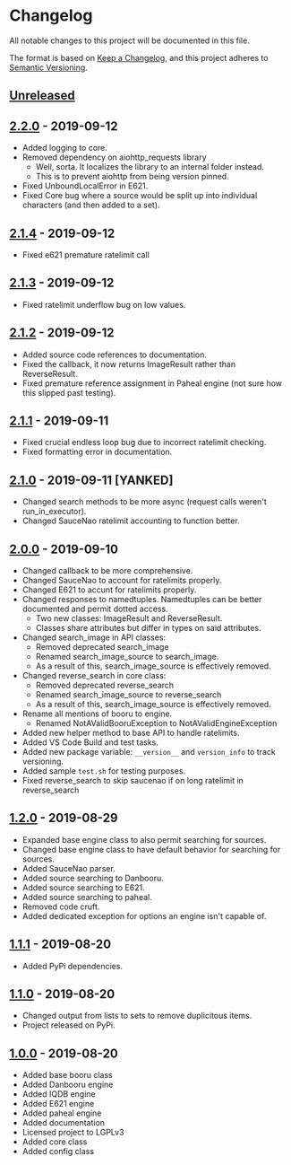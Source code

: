 # Changelog
All notable changes to this project will be documented in this file.

The format is based on [Keep a Changelog](https://keepachangelog.com/en/1.0.0/),
and this project adheres to [Semantic Versioning](https://semver.org/spec/v2.0.0.html).

## [Unreleased]

## [2.2.0] - 2019-09-12

- Added logging to core.
- Removed dependency on aiohttp_requests library
  - Well, sorta. It localizes the library to an internal folder instead.
  - This is to prevent aiohttp from being version pinned.
- Fixed UnboundLocalError in E621.
- Fixed Core bug where a source would be split up into individual characters (and then added to a set).

## [2.1.4] - 2019-09-12

- Fixed e621 premature ratelimit call

## [2.1.3] - 2019-09-12

- Fixed ratelimit underflow bug on low values.

## [2.1.2] - 2019-09-12

- Added source code references to documentation.
- Fixed the callback, it now returns ImageResult rather than ReverseResult.
- Fixed premature reference assignment in Paheal engine (not sure how this slipped past testing).

## [2.1.1] - 2019-09-11

- Fixed crucial endless loop bug due to incorrect ratelimit checking.
- Fixed formatting error in documentation.

## [2.1.0] - 2019-09-11 [YANKED]

- Changed search methods to be more async (request calls weren't run_in_executor).
- Changed SauceNao ratelimit accounting to function better.

## [2.0.0] - 2019-09-10

- Changed callback to be more comprehensive.
- Changed SauceNao to account for ratelimits properly.
- Changed E621 to accunt for ratelimits properly.
- Changed responses to namedtuples. Namedtuples can be better documented and permit dotted access.
  - Two new classes: ImageResult and ReverseResult.
  - Classes share attributes but differ in types on said attributes.
- Changed search_image in API classes:
  - Removed deprecated search_image
  - Renamed search_image_source to search_image.
  - As a result of this, search_image_source is effectively removed.
- Changed reverse_search in core class:
  - Removed deprecated reverse_search
  - Renamed search_image_source to reverse_search
  - As a result of this, search_image_source is effectively removed.
- Rename all mentions of booru to engine.
  - Renamed NotAValidBooruException to NotAValidEngineException
- Added new helper method to base API to handle ratelimits.
- Added VS Code Build and test tasks.
- Added new package variable: `__version__` and `version_info` to track versioning.
- Added sample `test.sh` for testing purposes.
- Fixed reverse_search to skip saucenao if on long ratelimit in reverse_search


## [1.2.0] - 2019-08-29

- Expanded base engine class to also permit searching for sources.
- Changed base engine class to have default behavior for searching for sources.
- Added SauceNao parser.
- Added source searching to Danbooru.
- Added source searching to E621.
- Added source searching to paheal.
- Removed code cruft.
- Added dedicated exception for options an engine isn't capable of.

## [1.1.1] - 2019-08-20

- Added PyPi dependencies.

## [1.1.0] - 2019-08-20

- Changed output from lists to sets to remove duplicitous items.
- Project released on PyPi.

## [1.0.0] - 2019-08-20

- Added base booru class
- Added Danbooru engine
- Added IQDB engine
- Added E621 engine
- Added paheal engine
- Added documentation
- Licensed project to LGPLv3
- Added core class
- Added config class

[Unreleased]: https://github.com/booru-utils/retaggr/compare/2.1.0...HEAD
[2.2.0]: https://github.com/booru-utils/retaggr/compare/2.1.4...2.2.0
[2.1.4]: https://github.com/booru-utils/retaggr/compare/2.1.3...2.1.4
[2.1.3]: https://github.com/booru-utils/retaggr/compare/2.1.2...2.1.3
[2.1.2]: https://github.com/booru-utils/retaggr/compare/2.1.1...2.1.2
[2.1.1]: https://github.com/booru-utils/retaggr/compare/2.1.0...2.1.1
[2.1.0]: https://github.com/booru-utils/retaggr/compare/2.0.0...2.1.0
[2.0.0]: https://github.com/booru-utils/retaggr/compare/1.2.0...2.0.0
[1.2.0]: https://github.com/booru-utils/retaggr/compare/1.1.1...1.2.0
[1.1.1]: https://github.com/booru-utils/retaggr/compare/1.1.0...1.1.1
[1.1.0]: https://github.com/booru-utils/retaggr/compare/1.0.0...1.1.0
[1.0.0]: https://github.com/booru-utils/retaggr/releases/tag/1.0.0